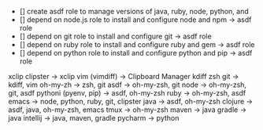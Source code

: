 * [] create asdf role to manage versions of java, ruby, node, python, and 
* [] depend on node.js role to install and configure node and npm -> asdf role
* [] depend on git role to install and configure git -> asdf role
* [] depend on ruby role to install and configure ruby and gem -> asdf role
* [] depend on python role to install and configure python and pip -> asdf role

xclip
clipster -> xclip
vim (vimdiff) -> Clipboard Manager
kdiff
zsh
git -> kdiff, vim
oh-my-zh -> zsh, git
asdf -> oh-my-zsh, git
node -> oh-my-zsh, git, asdf
pythoni (pyenv, pip) -> asdf, oh-my-zsh
ruby -> oh-my-zsh, asdf
emacs -> node, python, ruby, git, clipster
java -> asdf, oh-my-zsh
clojure -> asdf, java, oh-my-zsh, emacs
tmux -> oh-my-zsh
maven -> java
gradle -> java
intellij -> java, maven, gradle
pycharm -> python
